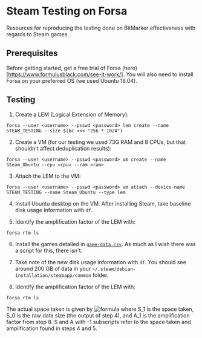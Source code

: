 # Steam Testing on Forsa
Resources for reproducing the testing done on BitMarker effectiveness with regards to Steam games.


## Prerequisites
Before getting started, get a free trial of Forsa (here)[https://www.formulusblack.com/see-it-work/]. You will also need to install Forsa on your preferred OS (we used Ubuntu 18.04). <br/>


## Testing
1. Create a LEM (Logical Extension of Memory):
```
forsa --user <username> --psswd <password> lem create --name STEAM_TESTING --size $(bc <<< "256 * 1024")
```

2. Create a VM (for our testing we used 73G RAM and 8 CPUs, but that shouldn't affect deduplication results):
```
forsa --user <username> --psswd <password> vm create --name Steam_Ubuntu --cpu <cpu> --ram <ram>
```

3. Attach the LEM to the VM:
```
forsa --user <username> --psswd <password> vm attach --device-name STEAM_TESTING --name Steam_Ubuntu --type lem
```

4. Install Ubuntu desktop on the VM. After installing Steam, take baseline disk usage information with `df`.

5. Identify the amplification factor of the LEM with:
```
forsa rtm ls
```

6. Install the games detailed in [`game-data.csv`](data/game-data.csv). As much as I wish there was a script for this, there isn't.

7. Take note of the new disk usage information with `df`. You should see around 200 GB of data in your `~/.steam/debian-installation/steamapp/common` folder.

8. Identify the amplification factor of the LEM with:
```
forsa rtm ls
```

The actual space taken is given by
![formula](https://render.githubusercontent.com/render/math?math=>S_1%20=%20S_0%20*%20%28%20\frac{1}{A_1}%29%20-%20S_{-1}%20*%20%28\frac{1}{A_{-1}}%29)
where S_1 is the space taken, S_0 is the raw data size (the output of step 4), and A_1 is the amplification factor from step 8. S and A with -1 subscripts refer to the space taken and amplification found in steps 4 and 5.
